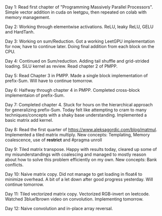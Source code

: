 Day 1: Read first chapter of "Programming Massively Parallel Processors". Simple vector addition in cuda on leetgpu, then repeated on colab with memory management.

Day 2: Working through elementwise activations. ReLU, leaky ReLU, GELU and HardTanh. 

Day 3: Working on sum/Reduction. Got a working LeetGPU implementation for now, have to continue later. Doing final addition from each block on the CPU.

Day 4: Continued on Sum/reduction. Adding tail shuffle and grid-strided loading. SiLU kernel as review. Read chapter 2 of PMPP.

Day 5: Read Chapter 3 in PMPP. Made a single block implementation of prefix-Sum. Will have to continue tomorrow. 

Day 6: Halfway through chapter 4 in PMPP. Completed cross-block implementaion of prefix-Sum.

Day 7: Completed chapter 4. Stuck for hours on the hierarchical approach for generalizing prefix-Sum. Today felt like attempting to cram to many techniques/concepts with a shaky base understanding. Implemented a basic matrix add kernel.

Day 8: Read the first quarter of https://www.aleksagordic.com/blog/matmul. Implemented a tiled matrix multiply. New concepts: Templating, Memory coalescence, use of __restrict__ and #pragma unroll

Day 9: Tiled matrix transpose. Happy with results today, cleared up some of my misunderstandings with coalescing and managed to mostly reason about how to solve this problem efficiently on my own. New concepts: Bank conflicts.

Day 10: Naive matrix copy. Did not manage to get loading in float4 to minimize overhead. A bit of a let down after good progress yesterday. Will continue tomorrow.

Day 11: Tiled vectorized matrix copy. Vectorized RGB-invert on leetcode. Watched 3blue1brown video on convolution. Implementing tomorrow.

Day 12: Naive convolution and in-place array reversal.